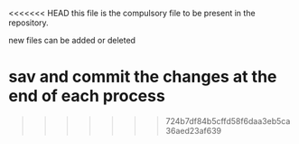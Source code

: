 

<<<<<<< HEAD
this file is the compulsory file to be present in the repository.


new files can be added or deleted

sav and commit the changes at the end of each process 
=======
>>>>>>> 724b7df84b5cffd58f6daa3eb5ca36aed23af639
